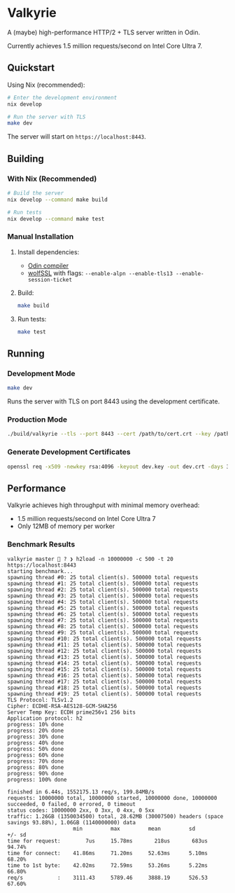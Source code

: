 # Valkyrie

A (maybe) high-performance HTTP/2 + TLS server written in Odin.

Currently achieves 1.5 million requests/second on Intel Core Ultra 7.

## Quickstart

Using Nix (recommended):

```bash
# Enter the development environment
nix develop

# Run the server with TLS
make dev
```

The server will start on `https://localhost:8443`.

## Building

### With Nix (Recommended)

```bash
# Build the server
nix develop --command make build

# Run tests
nix develop --command make test
```

### Manual Installation

1. Install dependencies:
   - [Odin compiler](https://odin-lang.org/docs/install/)
   - [wolfSSL](https://github.com/wolfSSL/wolfssl) with flags: `--enable-alpn --enable-tls13 --enable-session-ticket`

2. Build:
   ```bash
   make build
   ```

3. Run tests:
   ```bash
   make test
   ```

## Running

### Development Mode

```bash
make dev
```

Runs the server with TLS on port 8443 using the development certificate.

### Production Mode

```bash
./build/valkyrie --tls --port 8443 --cert /path/to/cert.crt --key /path/to/key.key
```

### Generate Development Certificates

```bash
openssl req -x509 -newkey rsa:4096 -keyout dev.key -out dev.crt -days 365 -nodes -subj "/CN=localhost"
```

## Performance

Valkyrie achieves high throughput with minimal memory overhead:
- 1.5 million requests/second on Intel Core Ultra 7
- Only 12MB of memory per worker

### Benchmark Results

```
valkyrie master  ? ❯ h2load -n 10000000 -c 500 -t 20 https://localhost:8443
starting benchmark...
spawning thread #0: 25 total client(s). 500000 total requests
spawning thread #1: 25 total client(s). 500000 total requests
spawning thread #2: 25 total client(s). 500000 total requests
spawning thread #3: 25 total client(s). 500000 total requests
spawning thread #4: 25 total client(s). 500000 total requests
spawning thread #5: 25 total client(s). 500000 total requests
spawning thread #6: 25 total client(s). 500000 total requests
spawning thread #7: 25 total client(s). 500000 total requests
spawning thread #8: 25 total client(s). 500000 total requests
spawning thread #9: 25 total client(s). 500000 total requests
spawning thread #10: 25 total client(s). 500000 total requests
spawning thread #11: 25 total client(s). 500000 total requests
spawning thread #12: 25 total client(s). 500000 total requests
spawning thread #13: 25 total client(s). 500000 total requests
spawning thread #14: 25 total client(s). 500000 total requests
spawning thread #15: 25 total client(s). 500000 total requests
spawning thread #16: 25 total client(s). 500000 total requests
spawning thread #17: 25 total client(s). 500000 total requests
spawning thread #18: 25 total client(s). 500000 total requests
spawning thread #19: 25 total client(s). 500000 total requests
TLS Protocol: TLSv1.2
Cipher: ECDHE-RSA-AES128-GCM-SHA256
Server Temp Key: ECDH prime256v1 256 bits
Application protocol: h2
progress: 10% done
progress: 20% done
progress: 30% done
progress: 40% done
progress: 50% done
progress: 60% done
progress: 70% done
progress: 80% done
progress: 90% done
progress: 100% done

finished in 6.44s, 1552175.13 req/s, 199.84MB/s
requests: 10000000 total, 10000000 started, 10000000 done, 10000000 succeeded, 0 failed, 0 errored, 0 timeout
status codes: 10000000 2xx, 0 3xx, 0 4xx, 0 5xx
traffic: 1.26GB (1350034500) total, 28.62MB (30007500) headers (space savings 93.88%), 1.06GB (1140000000) data
                     min         max         mean         sd        +/- sd
time for request:        7us     15.78ms       218us       683us    94.74%
time for connect:    41.86ms     71.20ms     52.63ms      5.10ms    68.20%
time to 1st byte:    42.02ms     72.59ms     53.26ms      5.22ms    66.80%
req/s           :    3111.43     5789.46     3888.19      526.53    67.60%  
```
